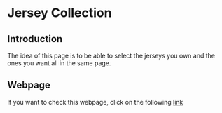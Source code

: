# Jersey Collection

## Introduction
The idea of this page is to be able to select the jerseys you own and the ones you want all in the same page.

## Webpage
If you want to check this webpage, click on the following [link](http://diego-rojo.epizy.com/jersey-collection/php/index.php)
